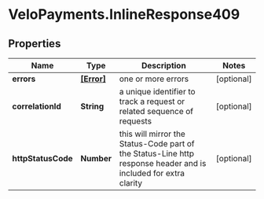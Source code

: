 # VeloPayments.InlineResponse409

## Properties

Name | Type | Description | Notes
------------ | ------------- | ------------- | -------------
**errors** | [**[Error]**](Error.md) | one or more errors | [optional] 
**correlationId** | **String** | a unique identifier to track a request or related sequence of requests | [optional] 
**httpStatusCode** | **Number** | this will mirror the Status-Code part of the Status-Line http response header and is included for extra clarity | [optional] 


